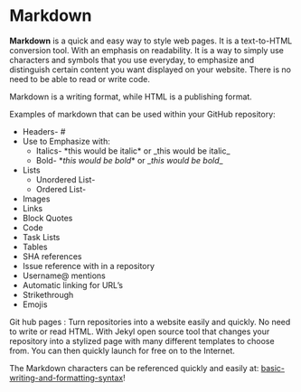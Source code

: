 # Markdown


**Markdown** is a quick and easy way to style web pages.   It is a text-to-HTML conversion tool.  With an emphasis on readability.  It is a way to simply use characters and symbols that you use everyday, to emphasize and distinguish certain content you want displayed on your website.  There is no need to be able to read or write code.  

Markdown is a writing format, while HTML is a publishing format.

Examples of markdown that can be used within your GitHub repository:
* Headers- #
* Use to Emphasize with:
  * Italics- \*this would be italic* or \_this would be italic_
  * Bold- \**this would be bold** or \__this would be bold__
* Lists
  * Unordered List-  
  * Ordered List-
* Images
* Links
* Block Quotes 
* Code
* Task Lists
* Tables
* SHA references
* Issue reference with in a repository 
* Username@ mentions
* Automatic linking for URL’s
* Strikethrough
* Emojis


Git hub pages :
Turn repositories into a website easily and quickly.  No need to write or read HTML.  With Jekyl open source tool that changes your repository into a stylized page with many different templates to choose from.  You can then quickly launch for free on to the Internet.

The Markdown characters can be referenced quickly and easily at: [basic-writing-and-formatting-syntax](https://help.github.com/en/github/writing-on-github/basic-writing-and-formatting-syntax)!

